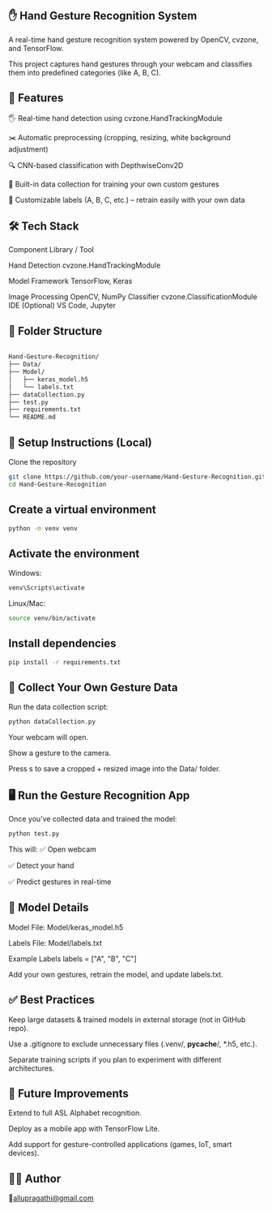 ✋ Hand Gesture Recognition System
---

A real-time hand gesture recognition system powered by OpenCV, cvzone, and TensorFlow.

This project captures hand gestures through your webcam and classifies them into predefined categories (like A, B, C).

🌟 Features
---

🖐️ Real-time hand detection using cvzone.HandTrackingModule

✂️ Automatic preprocessing (cropping, resizing, white background adjustment)

🔍 CNN-based classification with DepthwiseConv2D

📸 Built-in data collection for training your own custom gestures

🧠 Customizable labels (A, B, C, etc.) – retrain easily with your own data

🛠 Tech Stack
---
Component	Library / Tool

Hand Detection	cvzone.HandTrackingModule

Model Framework	TensorFlow, Keras


Image Processing	OpenCV, NumPy
Classifier	cvzone.ClassificationModule
IDE (Optional)	VS Code, Jupyter

📂 Folder Structure
---
```bash

Hand-Gesture-Recognition/
├── Data/
├── Model/
│   ├── keras_model.h5
│   └── labels.txt
├── dataCollection.py
├── test.py
├── requirements.txt
└── README.md
```
🔧 Setup Instructions (Local)
--
Clone the repository
```bash
git clone https://github.com/your-username/Hand-Gesture-Recognition.git
cd Hand-Gesture-Recognition
```
Create a virtual environment
---
```bash
python -m venv venv
```
Activate the environment
---
Windows:
```bash
venv\Scripts\activate
```
Linux/Mac:
```bash
source venv/bin/activate
```
Install dependencies
---
```bash
pip install -r requirements.txt
```
📸 Collect Your Own Gesture Data
---
Run the data collection script:
```bash
python dataCollection.py
```
Your webcam will open.

Show a gesture to the camera.

Press s to save a cropped + resized image into the Data/ folder.

🖥️ Run the Gesture Recognition App
---
Once you’ve collected data and trained the model:
```bash
python test.py
```
This will:
✅ Open webcam

✅ Detect your hand

✅ Predict gestures in real-time

🧠 Model Details
---

Model File: Model/keras_model.h5

Labels File: Model/labels.txt

Example Labels
labels = ["A", "B", "C"]


Add your own gestures, retrain the model, and update labels.txt.

✅ Best Practices
---

Keep large datasets & trained models in external storage (not in GitHub repo).

Use a .gitignore to exclude unnecessary files (.venv/, __pycache__/, *.h5, etc.).

Separate training scripts if you plan to experiment with different architectures.

🚀 Future Improvements
---

Extend to full ASL Alphabet recognition.

Deploy as a mobile app with TensorFlow Lite.

Add support for gesture-controlled applications (games, IoT, smart devices).

👩‍💻 Author
---

📧allupragathi@gmail.com
